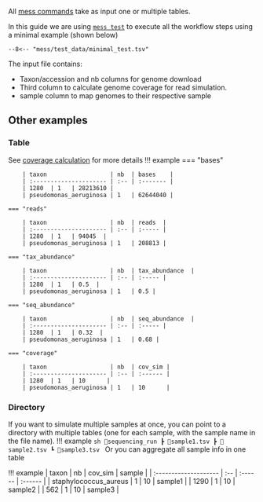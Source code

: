 
All [mess commands](../commands/index.md) take as input one or multiple tables.

In this guide we are using [`mess test`](index.md#command) to execute all the workflow steps using a minimal example (shown below)
``` title="minimal_test.tsv"
--8<-- "mess/test_data/minimal_test.tsv"
```


The input file contains:

* Taxon/accession and nb columns for genome download 
* Third column to calculate genome coverage for read simulation.
* sample column to map genomes to their respective sample



## Other examples
### Table

See [coverage calculation](simulate/coverage.md) for more details
!!! example
    === "bases"

        | taxon                  | nb  | bases    |
        | :--------------------- | :-- | :------- |
        | 1280  | 1   | 28213610 |
        | pseudomonas_aeruginosa | 1   | 62644040 |

    === "reads"

        | taxon                  | nb  | reads  |
        | :--------------------- | :-- | :----- |
        | 1280  | 1   | 94045  |
        | pseudomonas_aeruginosa | 1   | 208813 |

    === "tax_abundance"

        | taxon                  | nb  | tax_abundance  |
        | :--------------------- | :-- | :----- |
        | 1280  | 1   | 0.5  |
        | pseudomonas_aeruginosa | 1   | 0.5 |

    === "seq_abundance"

        | taxon                  | nb  | seq_abundance  |
        | :--------------------- | :-- | :----- |
        | 1280  | 1   | 0.32  |
        | pseudomonas_aeruginosa | 1   | 0.68 |
    
    === "coverage"

        | taxon                  | nb  | cov_sim |
        | :--------------------- | :-- | :------ |
        | 1280  | 1   | 10      |
        | pseudomonas_aeruginosa | 1   | 10      |


### Directory

If you want to simulate multiple samples at once, you can point to a directory with multiple tables (one for each sample, with the sample name in the file name).
!!! example 
    ```sh
    📂sequencing_run
    ┣ 📜sample1.tsv
    ┣ 📜sample2.tsv
    ┗ 📜sample3.tsv
    ```
Or you can aggregate all sample info in one table
 
!!! example
    | taxon                 | nb  | cov_sim | sample  |
    | :-------------------- | :-- | :------ | :------ |
    | staphylococcus_aureus | 1   | 10      | sample1 |
    | 1290                  | 1   | 10      | sample2 |
    | 562                   | 1   | 10      | sample3 |





